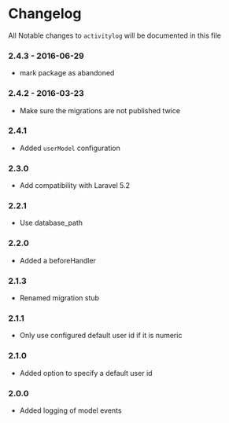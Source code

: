 # Changelog

All Notable changes to `activitylog` will be documented in this file

### 2.4.3 - 2016-06-29
- mark package as abandoned

### 2.4.2 - 2016-03-23
- Make sure the migrations are not published twice

### 2.4.1
- Added `userModel` configuration

### 2.3.0
- Add compatibility with Laravel 5.2

### 2.2.1
- Use database_path

### 2.2.0
- Added a beforeHandler

### 2.1.3
- Renamed migration stub
 
### 2.1.1
- Only use configured default user id if it is numeric

### 2.1.0
- Added option to specify a default user id

### 2.0.0
- Added logging of model events
